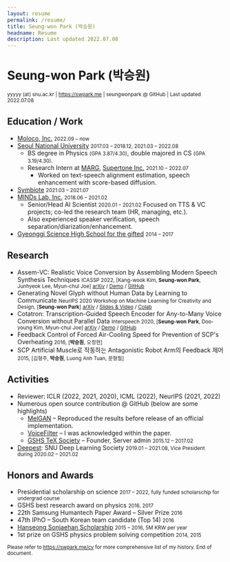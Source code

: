 ```yaml
---
layout: resume
permalink: /resume/
title: Seung-won Park (박승원)
headname: Resume
description: Last updated 2022.07.08
---
```


# Seung-won Park (박승원)

<small>yyyyy (at) snu.ac.kr | https://swpark.me | seungwonpark @ GitHub | Last updated 2022.07.08</small>

## Education / Work

* [Moloco, Inc.](https://www.moloco.com/) <small>2022.09 – now </small>
* [Seoul National University](https://en.snu.ac.kr) <small>2017.03 – 2018.12, 2021.03 – 2022.08 </small>
  * BS degree in Physics <small>(GPA 3.87/4.30)</small>, double majored in CS <small>(GPA 3.19/4.30)</small>.
  * Research Intern at [MARG](http://marg.snu.ac.kr), [Supertone Inc.](https://supertone.ai/) <small>2021.10 – 2022.07</small>
    * Worked on text-speech alignment estimation, speech enhancement with score-based diffusion.
* [Symbiote](https://symbiote-ai.github.io/) <small> 2021.03 – 2021.07</small>
* [MINDs Lab, Inc.](https://mindslab-ai.github.io/publications/) <small>2018.06 – 2021.02</small>
  * Senior/Head AI Scientist <small>2020.01 – 2021.02</small>
    Focused on TTS & VC projects; co-led the research team (HR, managing, etc.).
  * Also experienced speaker verification, speech separation/diarization/enhancement.
* [Gyeonggi Science High School for the gifted](https://www.gs.hs.kr) <small>2014 – 2017</small>

## Research

- Assem-VC: Realistic Voice Conversion by Assembling Modern Speech Synthesis Techniques <small>ICASSP 2022, [Kang-wook Kim, **Seung-won Park**, Junhyeok Lee, Myun-chul Joe] [arXiv](https://arxiv.org/abs/2104.00931) / [Demo](https://mindslab-ai.github.io/assem-vc/) / [GitHub](https://github.com/mindslab-ai/assem-vc)</small>
- Generating Novel Glyph without Human Data by Learning to Communicate <small>NeurIPS 2020 Workshop on Machine Learning for Creativity and Design, [**Seung-won Park**] [arXiv](https://arxiv.org/abs/2010.04402) / [Slides & Video](https://slideslive.com/38941000) / [Colab](https://colab.research.google.com/drive/1NDEdM7PjcS2ohKP39UnsX02hg_EyOpYX?usp=sharing)</small>
- Cotatron: Transcription-Guided Speech Encoder for Any-to-Many Voice Conversion without Parallel Data <small>Interspeech 2020, [**Seung-won Park**, Doo-young Kim, Myun-chul Joe] [arXiv](https://arxiv.org/abs/2005.03295) / [Demo](https://mindslab-ai.github.io/cotatron) / [GitHub](https://github.com/mindslab-ai/cotatron)</small>
- Feedback Control of Forced Air-Cooling Speed for Prevention of SCP's Overheating <small>2016, [**박승원**, 오정현]</small>
- SCP Artificial Muscle로 작동하는 Antagonistic Robot Arm의 Feedback 제어 <small>2015, [김형주, **박승원**, Luong Anh Tuan, 문형필]</small>

## Activities

* Reviewer: ICLR (2022, 2021, 2020), ICML (2022), NeurIPS (2021, 2022)
* Numerous open source contribution @ GitHub (below are some highlights)
  * [MelGAN](https://github.com/seungwonpark/melgan) – Reproduced the results before release of an official implementation.
  * [VoiceFilter](https://github.com/mindslab-ai/voicefilter) – I was acknowledged within the paper.
  * [GSHS TeX Society](http://latex.gs.hs.kr) – Founder, Server admin <small>2015.12 – 2017.02</small>
* [Deepest](https://github.com/Deepest-Project): SNU Deep Learning Society <small>2019.01 – 2021.08, Vice President during 2020.02 – 2021.02</small>

## Honors and Awards

* Presidential scholarship on science <small>2017 – 2022, fully funded scholarschip for undergrad course</small>
* GSHS best research award on physics <small>2016, 2017</small>
* 22th Samsung Humantech Paper Award – Silver Prize <small>2016</small>
* 47th IPhO – South Korean team candidate (Top 14) <small>2016</small>
* [Hanseong Sonjaehan Scholarship](http://sonjaehan.org/) <small>2015 – 2016, 5M KRW per year</small>
* 1st prize on GSHS physics problem solving competition <small>2014, 2015</small>

<small>Please refer to https://swpark.me/cv for more comprehensive list of my history. End of document.</small>
